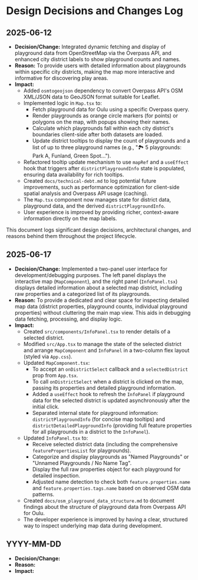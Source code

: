 # Design Decisions and Changes Log

## 2025-06-12

- **Decision/Change:** Integrated dynamic fetching and display of playground data from OpenStreetMap via the Overpass API, and enhanced city district labels to show playground counts and names.
- **Reason:** To provide users with detailed information about playgrounds within specific city districts, making the map more interactive and informative for discovering play areas.
- **Impact:**
    - Added `osmtogeojson` dependency to convert Overpass API's OSM XML/JSON data to GeoJSON format suitable for Leaflet.
    - Implemented logic in `Map.tsx` to:
        - Fetch playground data for Oulu using a specific Overpass query.
        - Render playgrounds as orange circle markers (for points) or polygons on the map, with popups showing their names.
        - Calculate which playgrounds fall within each city district's boundaries client-side after both datasets are loaded.
        - Update district tooltips to display the count of playgrounds and a list of up to three playground names (e.g., "🏞️ 5 playgrounds: Park A, Funland, Green Spot...").
    - Refactored tooltip update mechanism to use `mapRef` and a `useEffect` hook that triggers after `districtPlaygroundInfo` state is populated, ensuring data availability for rich tooltips.
    - Created `docs/technical-debt.md` to log potential future improvements, such as performance optimization for client-side spatial analysis and Overpass API usage (caching).
    - The `Map.tsx` component now manages state for district data, playground data, and the derived `districtPlaygroundInfo`.
    - User experience is improved by providing richer, context-aware information directly on the map labels.

This document logs significant design decisions, architectural changes, and reasons behind them throughout the project lifecycle.

## 2025-06-17

- **Decision/Change:** Implemented a two-panel user interface for development/debugging purposes. The left panel displays the interactive map (`MapComponent`), and the right panel (`InfoPanel.tsx`) displays detailed information about a selected map district, including raw properties and a categorized list of its playgrounds.
- **Reason:** To provide a dedicated and clear space for inspecting detailed map data (district properties, playground counts, individual playground properties) without cluttering the main map view. This aids in debugging data fetching, processing, and display logic.
- **Impact:**
    - Created `src/components/InfoPanel.tsx` to render details of a selected district.
    - Modified `src/App.tsx` to manage the state of the selected district and arrange `MapComponent` and `InfoPanel` in a two-column flex layout (styled via `App.css`).
    - Updated `MapComponent.tsx`:
        - To accept an `onDistrictSelect` callback and a `selectedDistrict` prop from `App.tsx`.
        - To call `onDistrictSelect` when a district is clicked on the map, passing its properties and detailed playground information.
        - Added a `useEffect` hook to refresh the `InfoPanel` if playground data for the selected district is updated asynchronously after the initial click.
        - Separated internal state for playground information: `districtPlaygroundInfo` (for concise map tooltips) and `districtDetailedPlaygroundInfo` (providing full feature properties for all playgrounds in a district to the `InfoPanel`).
    - Updated `InfoPanel.tsx` to:
        - Receive selected district data (including the comprehensive `featurePropertiesList` for playgrounds).
        - Categorize and display playgrounds as "Named Playgrounds" or "Unnamed Playgrounds / No Name Tag".
        - Display the full raw properties object for each playground for detailed inspection.
        - Adjusted name detection to check both `feature.properties.name` and `feature.properties.tags.name` based on observed OSM data patterns.
    - Created `docs/osm_playground_data_structure.md` to document findings about the structure of playground data from Overpass API for Oulu.
    - The developer experience is improved by having a clear, structured way to inspect underlying map data during development.

## YYYY-MM-DD

- **Decision/Change:** 
- **Reason:** 
- **Impact:** 
